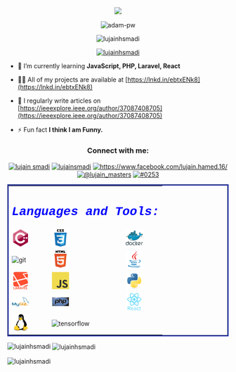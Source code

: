 <p align="center"><img align="center" src="https://readme-typing-svg.herokuapp.com?font=Vollkorn&size=30&color=5DDBFF&lines=Hi+%F0%9F%91%8B%2C+I'm+Lujain++H+Al-Smadi;Full-Stack+developer;+From+Jordan.."  style="max-width: 100%;"></p>
<!-- <h1 align="center">Hi 👋, I'm Lujain Hamed Al-Smadi</h1> -->
<!-- <h3 align="center">A passionate Full-Stack developer from Jordan</h3> -->
<p align="center">
    <img align="center" src="https://github.com/Adam-pw/Adam-pw/raw/main/animation_500_kxa883sd.gif" alt="adam-pw" style="max-width: 100%;">
</p>

<p align="center"> <img src="https://komarev.com/ghpvc/?username=lujainhsmadi&label=Profile%20views&color=0e75b6&style=flat" alt="lujainhsmadi" /> </p>

<p align="center"> <a href="https://github.com/ryo-ma/github-profile-trophy"><img src="https://github-profile-trophy.vercel.app/?username=lujainhsmadi" alt="lujainhsmadi" /></a> </p>

- 🌱 I’m currently learning **JavaScript, PHP, Laravel, React**

- 👨‍💻 All of my projects are available at [https://lnkd.in/ebtxENk8](https://lnkd.in/ebtxENk8)

- 📝 I regularly write articles on [https://ieeexplore.ieee.org/author/37087408705](https://ieeexplore.ieee.org/author/37087408705)

- ⚡ Fun fact **I think I am Funny.**

<h3 align="center">Connect with me:</h3>
<p align="center">
<a href="https://linkedin.com/in/lujain smadi" target="blank"><img align="center" src="https://raw.githubusercontent.com/rahuldkjain/github-profile-readme-generator/master/src/images/icons/Social/linked-in-alt.svg" alt="lujain smadi" height="30" width="40" /></a>
<a href="https://kaggle.com/lujainsmadi" target="blank"><img align="center" src="https://raw.githubusercontent.com/rahuldkjain/github-profile-readme-generator/master/src/images/icons/Social/kaggle.svg" alt="lujainsmadi" height="30" width="40" /></a>
<a href="https://fb.com/https://www.facebook.com/lujain.hamed.16/" target="blank"><img align="center" src="https://raw.githubusercontent.com/rahuldkjain/github-profile-readme-generator/master/src/images/icons/Social/facebook.svg" alt="https://www.facebook.com/lujain.hamed.16/" height="30" width="40" /></a>
<a href="https://www.hackerearth.com/@lujain_masters" target="blank"><img align="center" src="https://raw.githubusercontent.com/rahuldkjain/github-profile-readme-generator/master/src/images/icons/Social/hackerearth.svg" alt="@lujain_masters" height="30" width="40" /></a>
<a href="https://discord.gg/#0253" target="blank"><img align="center" src="https://raw.githubusercontent.com/rahuldkjain/github-profile-readme-generator/master/src/images/icons/Social/discord.svg" alt="#0253" height="30" width="40" /></a>
</p>


<p align="center">
<table style="border: 3px groove rgb(56, 74, 209);">
    <tr>
        <th colspan="3">
            <h1 style="color: blue;font-family: 'Courier New', Courier, monospace; font-style: italic;">Languages and
                Tools:</h1>
        </th>
    </tr>
    <tr >
        <td ><a href="https://www.w3schools.com/cpp/" target="_blank"
                rel="noreferrer"> <img
                    src="https://raw.githubusercontent.com/devicons/devicon/master/icons/cplusplus/cplusplus-original.svg"
                    alt="cplusplus" width="40" height="40" /> </a> <a href="https://www.w3schools.com/css/"
                target="_blank" rel="noreferrer"></td>
        <td ><img
                src="https://raw.githubusercontent.com/devicons/devicon/master/icons/css3/css3-original-wordmark.svg"
                alt="css3" width="40" height="40" /> </a> <a href="https://www.docker.com/" target="_blank"
                rel="noreferrer"></td>
        <td><img
                src="https://raw.githubusercontent.com/devicons/devicon/master/icons/docker/docker-original-wordmark.svg"
                alt="docker" width="40" height="40" /> </a> <a href="https://git-scm.com/" target="_blank"
                rel="noreferrer"></td>
    </tr> 
    <tr>
    <td><img src="https://www.vectorlogo.zone/logos/git-scm/git-scm-icon.svg" alt="git" width="40" height="40" /></td>
    <td><img src="https://raw.githubusercontent.com/devicons/devicon/master/icons/html5/html5-original-wordmark.svg"
        alt="html5" width="40" height="40" /></td>
    <td> <img src="https://raw.githubusercontent.com/devicons/devicon/master/icons/java/java-original.svg" alt="java"
        width="40" height="40" /></td>
</tr>
<tr>
    <td><img src="https://raw.githubusercontent.com/devicons/devicon/master/icons/laravel/laravel-plain-wordmark.svg"
            alt="laravel" width="40" height="40" /></td>
     <td><img src="https://raw.githubusercontent.com/devicons/devicon/master/icons/javascript/javascript-original.svg" alt="javascript" width="40" height="40"/></td>
     <td><img src="https://raw.githubusercontent.com/devicons/devicon/master/icons/python/python-original.svg" alt="python" width="40" height="40"/></td>
</tr>

<tr>
    <td><img src="https://raw.githubusercontent.com/devicons/devicon/master/icons/mysql/mysql-original-wordmark.svg" alt="mysql" width="40" height="40"/></td>
     <td><img src="https://raw.githubusercontent.com/devicons/devicon/master/icons/php/php-original.svg" alt="php" width="40" height="40"/></td>
     <td><img src="https://raw.githubusercontent.com/devicons/devicon/master/icons/react/react-original-wordmark.svg" alt="react" width="40" height="40"/></td>
</tr>
<tr>
    <td><img src="https://raw.githubusercontent.com/devicons/devicon/master/icons/linux/linux-original.svg" alt="linux" width="40" height="40"/></td>
     <td><img src="https://www.vectorlogo.zone/logos/tensorflow/tensorflow-icon.svg" alt="tensorflow" width="40" height="40"/></td>
     
</tr>
</table>
</p>

<p><img align="left" src="https://github-readme-stats.vercel.app/api/top-langs?username=lujainhsmadi&show_icons=true&locale=en&layout=compact" alt="lujainhsmadi" /></p>

<p>&nbsp;<img align="center" src="https://github-readme-stats.vercel.app/api?username=lujainhsmadi&show_icons=true&locale=en" alt="lujainhsmadi" /></p>

<p><img align="center" src="https://github-readme-streak-stats.herokuapp.com/?user=lujainhsmadi&" alt="lujainhsmadi" /></p>


